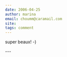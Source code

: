 ```yaml
---
date: 2006-04-25
author: marina
email: choumm@caramail.com
site: 
tags: comment
---
```


<p>super beaux! -)</p>
---